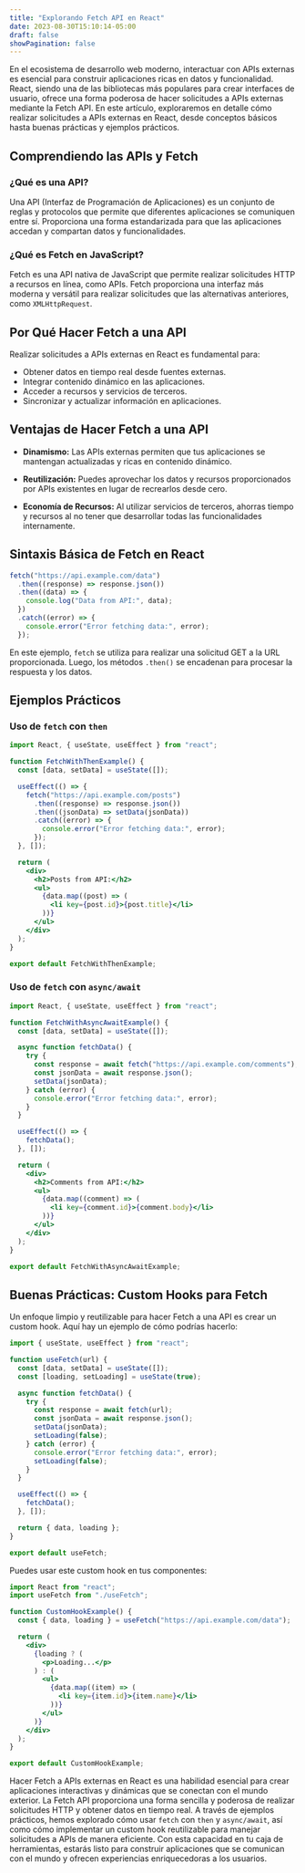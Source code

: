 ```yaml
---
title: "Explorando Fetch API en React"
date: 2023-08-30T15:10:14-05:00
draft: false
showPagination: false
---
```


En el ecosistema de desarrollo web moderno, interactuar con APIs externas es esencial para construir aplicaciones ricas en datos y funcionalidad. React, siendo una de las bibliotecas más populares para crear interfaces de usuario, ofrece una forma poderosa de hacer solicitudes a APIs externas mediante la Fetch API. En este artículo, exploraremos en detalle cómo realizar solicitudes a APIs externas en React, desde conceptos básicos hasta buenas prácticas y ejemplos prácticos.

## Comprendiendo las APIs y Fetch

### ¿Qué es una API?

Una API (Interfaz de Programación de Aplicaciones) es un conjunto de reglas y protocolos que permite que diferentes aplicaciones se comuniquen entre sí. Proporciona una forma estandarizada para que las aplicaciones accedan y compartan datos y funcionalidades.

### ¿Qué es Fetch en JavaScript?

Fetch es una API nativa de JavaScript que permite realizar solicitudes HTTP a recursos en línea, como APIs. Fetch proporciona una interfaz más moderna y versátil para realizar solicitudes que las alternativas anteriores, como `XMLHttpRequest`.

## Por Qué Hacer Fetch a una API

Realizar solicitudes a APIs externas en React es fundamental para:

- Obtener datos en tiempo real desde fuentes externas.
- Integrar contenido dinámico en las aplicaciones.
- Acceder a recursos y servicios de terceros.
- Sincronizar y actualizar información en aplicaciones.

## Ventajas de Hacer Fetch a una API

- **Dinamismo:** Las APIs externas permiten que tus aplicaciones se mantengan actualizadas y ricas en contenido dinámico.

- **Reutilización:** Puedes aprovechar los datos y recursos proporcionados por APIs existentes en lugar de recrearlos desde cero.

- **Economía de Recursos:** Al utilizar servicios de terceros, ahorras tiempo y recursos al no tener que desarrollar todas las funcionalidades internamente.

## Sintaxis Básica de Fetch en React

```jsx
fetch("https://api.example.com/data")
  .then((response) => response.json())
  .then((data) => {
    console.log("Data from API:", data);
  })
  .catch((error) => {
    console.error("Error fetching data:", error);
  });
```

En este ejemplo, `fetch` se utiliza para realizar una solicitud GET a la URL proporcionada. Luego, los métodos `.then()` se encadenan para procesar la respuesta y los datos.

## Ejemplos Prácticos

### Uso de `fetch` con `then`

```jsx
import React, { useState, useEffect } from "react";

function FetchWithThenExample() {
  const [data, setData] = useState([]);

  useEffect(() => {
    fetch("https://api.example.com/posts")
      .then((response) => response.json())
      .then((jsonData) => setData(jsonData))
      .catch((error) => {
        console.error("Error fetching data:", error);
      });
  }, []);

  return (
    <div>
      <h2>Posts from API:</h2>
      <ul>
        {data.map((post) => (
          <li key={post.id}>{post.title}</li>
        ))}
      </ul>
    </div>
  );
}

export default FetchWithThenExample;
```

### Uso de `fetch` con `async/await`

```jsx
import React, { useState, useEffect } from "react";

function FetchWithAsyncAwaitExample() {
  const [data, setData] = useState([]);

  async function fetchData() {
    try {
      const response = await fetch("https://api.example.com/comments");
      const jsonData = await response.json();
      setData(jsonData);
    } catch (error) {
      console.error("Error fetching data:", error);
    }
  }

  useEffect(() => {
    fetchData();
  }, []);

  return (
    <div>
      <h2>Comments from API:</h2>
      <ul>
        {data.map((comment) => (
          <li key={comment.id}>{comment.body}</li>
        ))}
      </ul>
    </div>
  );
}

export default FetchWithAsyncAwaitExample;
```

## Buenas Prácticas: Custom Hooks para Fetch

Un enfoque limpio y reutilizable para hacer Fetch a una API es crear un custom hook. Aquí hay un ejemplo de cómo podrías hacerlo:

```jsx
import { useState, useEffect } from "react";

function useFetch(url) {
  const [data, setData] = useState([]);
  const [loading, setLoading] = useState(true);

  async function fetchData() {
    try {
      const response = await fetch(url);
      const jsonData = await response.json();
      setData(jsonData);
      setLoading(false);
    } catch (error) {
      console.error("Error fetching data:", error);
      setLoading(false);
    }
  }

  useEffect(() => {
    fetchData();
  }, []);

  return { data, loading };
}

export default useFetch;
```

Puedes usar este custom hook en tus componentes:

```jsx
import React from "react";
import useFetch from "./useFetch";

function CustomHookExample() {
  const { data, loading } = useFetch("https://api.example.com/data");

  return (
    <div>
      {loading ? (
        <p>Loading...</p>
      ) : (
        <ul>
          {data.map((item) => (
            <li key={item.id}>{item.name}</li>
          ))}
        </ul>
      )}
    </div>
  );
}

export default CustomHookExample;
```

Hacer Fetch a APIs externas en React es una habilidad esencial para crear aplicaciones interactivas y dinámicas que se conectan con el mundo exterior. La Fetch API proporciona una forma sencilla y poderosa de realizar solicitudes HTTP y obtener datos en tiempo real. A través de ejemplos prácticos, hemos explorado cómo usar `fetch` con `then` y `async/await`, así como cómo implementar un custom hook reutilizable para manejar solicitudes a APIs de manera eficiente. Con esta capacidad en tu caja de herramientas, estarás listo para construir aplicaciones que se comunican con el mundo y ofrecen experiencias enriquecedoras a los usuarios.
